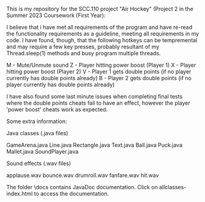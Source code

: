 This is my repository for the SCC.110 project "Air Hockey" (Project 2 in the Summer 2023 Coursework (First Year):

I believe that i have met all requirements of the program and have re-read the functionality requirements as a guideline, meeting all requirements in my code.
I have found, though, that the following hotkeys can be tempremental and may require a few key presses, probably resultant of my Thread.sleep(1) methods and busy program multiple threads.

M - Mute/Unmute sound
Z - Player hitting power boost (Player 1)
X - Player hitting power boost (Player 2)
V - Player 1 gets double points (if no player currently has double points already)
B - Player 2 gets double points (if no player currently has double points already)

I have also found some last minute issues when completing final tests where the double points cheats fail to have an effect, however the player 'power boost' cheats work as expected.


Some extra information:

Java classes (.java files)

GameArena.java
Line.java
Rectangle.java
Text.java
Ball.java
Puck.java
Mallet.java
SoundPlayer.java

Sound effects (.wav files)

applause.wav
bounce.wav
drumroll.wav
fanfare.wav
hit.wav

The folder \docs contains JavaDoc documentation. Click on allclasses-index.html to access the documentation.
